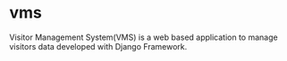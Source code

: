# vms
Visitor Management System(VMS) is a web based application to manage visitors data developed with Django Framework.
